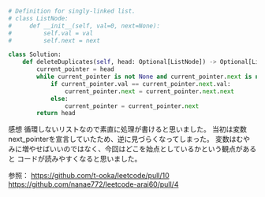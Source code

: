 ```py

# Definition for singly-linked list.
# class ListNode:
#     def __init__(self, val=0, next=None):
#         self.val = val
#         self.next = next

class Solution:
    def deleteDuplicates(self, head: Optional[ListNode]) -> Optional[ListNode]:
        current_pointer = head
        while current_pointer is not None and current_pointer.next is not None:
            if current_pointer.val == current_pointer.next.val:
                current_pointer.next = current_pointer.next.next
            else:
                current_pointer = current_pointer.next
        return head

```

感想
循環しないリストなので素直に処理が書けると思いました。
当初は変数next_pointerを宣言していたため、逆に見づらくなってしまった。
変数はむやみに増やせばいいのではなく、今回はどこを始点としているかという観点があると
コードが読みやすくなると思いました。

参照：
https://github.com/t-ooka/leetcode/pull/10
https://github.com/nanae772/leetcode-arai60/pull/4

